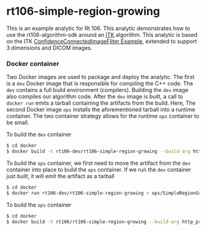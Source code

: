 # rt106-simple-region-growing

This is an example analytic for Rt 106. This analytic demonstrates how to use the rt106-algorithm-sdk around an [ITK](http://www.itk.org) algorithm. This analytic  is based on the ITK [ConfidenceConnectedImageFilter Example](https://itk.org/Wiki/ITK/Examples/ImageSegmentation/ConfidenceConnectedImageFilter), extended to support 3 dimensions and DICOM images.

### Docker container

Two Docker images are used to package and deploy the analytic.  The first is a ```dev``` Docker image that is responsible for compiling the C++ code.  The ```dev``` contains a full build environment (compilers). Building the ```dev``` image also compiles our algorithm code. After the ```dev``` image is built, a call to ```docker run``` emits a tarball containing the artifacts from the build.  Here, The second Docker image ```ops``` installs the aforementioned tarball into a runtime container.  The two container strategy allows for the runtime ```ops``` container to be small.

To build the ```dev``` container

```sh
$ cd docker
$ docker build -t rt106-dev/rt106-simple-region-growing --build-arg http_proxy=$http_proxy --build-arg https_proxy=$https_proxy --build-arg no_proxy=$no_proxy dev
```

To build the ```ops``` container, we first need to move the artifact from the ```dev``` container
into place to build the ```ops``` container. If we run the ```dev``` container just built, it will
emit the artifact as a tarball

```sh
$ cd docker
$ docker run rt106-dev/rt106-simple-region-growing > ops/SimpleRegionGrowing.tar.gz
```

To build the ```ops``` container
```sh
$ cd docker
$ docker build -t rt106/rt106-simple-region-growing --build-arg http_proxy=$http_proxy --build-arg https_proxy=$https_proxy --build-arg no_proxy=$no_proxy ops
```
